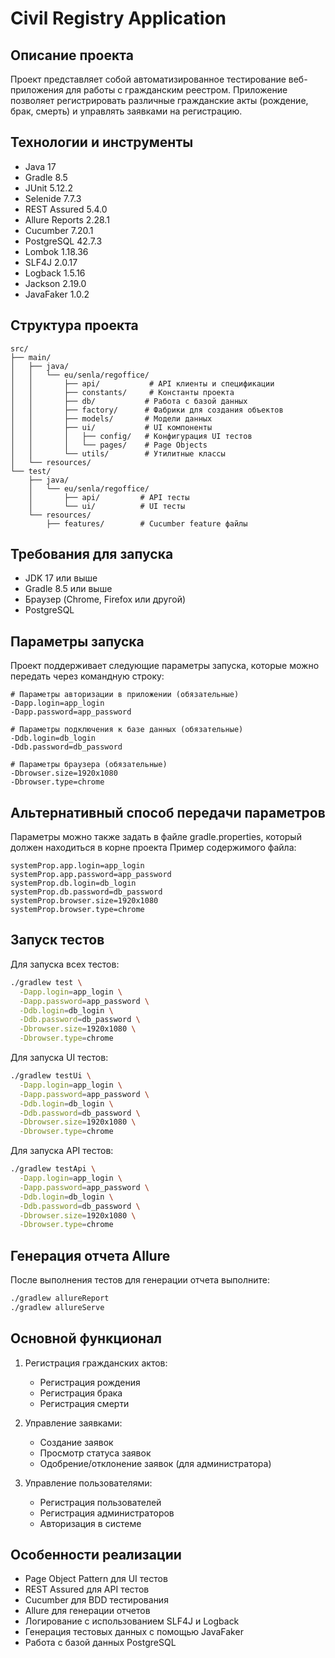 # Civil Registry Application

## Описание проекта
Проект представляет собой автоматизированное тестирование веб-приложения для работы с гражданским реестром. Приложение позволяет регистрировать различные гражданские акты (рождение, брак, смерть) и управлять заявками на регистрацию.

## Технологии и инструменты
- Java 17
- Gradle 8.5
- JUnit 5.12.2
- Selenide 7.7.3
- REST Assured 5.4.0
- Allure Reports 2.28.1
- Cucumber 7.20.1
- PostgreSQL 42.7.3
- Lombok 1.18.36
- SLF4J 2.0.17
- Logback 1.5.16
- Jackson 2.19.0
- JavaFaker 1.0.2

## Структура проекта
```
src/
├── main/
│   ├── java/
│   │   └── eu/senla/regoffice/
│   │       ├── api/           # API клиенты и спецификации
│   │       ├── constants/     # Константы проекта
│   │       ├── db/           # Работа с базой данных
│   │       ├── factory/      # Фабрики для создания объектов
│   │       ├── models/       # Модели данных
│   │       ├── ui/           # UI компоненты
│   │       │   ├── config/   # Конфигурация UI тестов
│   │       │   └── pages/    # Page Objects
│   │       └── utils/        # Утилитные классы
│   └── resources/
└── test/
    ├── java/
    │   └── eu/senla/regoffice/
    │       ├── api/         # API тесты
    │       └── ui/          # UI тесты
    └── resources/
        ├── features/        # Cucumber feature файлы
```

## Требования для запуска
- JDK 17 или выше
- Gradle 8.5 или выше
- Браузер (Chrome, Firefox или другой)
- PostgreSQL

## Параметры запуска
Проект поддерживает следующие параметры запуска, которые можно передать через командную строку:

```
# Параметры авторизации в приложении (обязательные)
-Dapp.login=app_login
-Dapp.password=app_password

# Параметры подключения к базе данных (обязательные)
-Ddb.login=db_login
-Ddb.password=db_password

# Параметры браузера (обязательные)
-Dbrowser.size=1920x1080
-Dbrowser.type=chrome
```

## Альтернативный способ передачи параметров
Параметры можно также задать в файле gradle.properties, который должен находиться в корне проекта
Пример содержимого файла:

```
systemProp.app.login=app_login
systemProp.app.password=app_password
systemProp.db.login=db_login
systemProp.db.password=db_password
systemProp.browser.size=1920x1080
systemProp.browser.type=chrome
```

## Запуск тестов
Для запуска всех тестов:
```bash
./gradlew test \
  -Dapp.login=app_login \
  -Dapp.password=app_password \
  -Ddb.login=db_login \
  -Ddb.password=db_password \
  -Dbrowser.size=1920x1080 \
  -Dbrowser.type=chrome
```

Для запуска UI тестов:
```bash
./gradlew testUi \
  -Dapp.login=app_login \
  -Dapp.password=app_password \
  -Ddb.login=db_login \
  -Ddb.password=db_password \
  -Dbrowser.size=1920x1080 \
  -Dbrowser.type=chrome
```

Для запуска API тестов:
```bash
./gradlew testApi \
  -Dapp.login=app_login \
  -Dapp.password=app_password \
  -Ddb.login=db_login \
  -Ddb.password=db_password \
  -Dbrowser.size=1920x1080 \
  -Dbrowser.type=chrome
```

## Генерация отчета Allure
После выполнения тестов для генерации отчета выполните:
```bash
./gradlew allureReport
./gradlew allureServe
```

## Основной функционал
1. Регистрация гражданских актов:
   - Регистрация рождения
   - Регистрация брака
   - Регистрация смерти

2. Управление заявками:
   - Создание заявок
   - Просмотр статуса заявок
   - Одобрение/отклонение заявок (для администратора)

3. Управление пользователями:
   - Регистрация пользователей
   - Регистрация администраторов
   - Авторизация в системе

## Особенности реализации
- Page Object Pattern для UI тестов
- REST Assured для API тестов
- Cucumber для BDD тестирования
- Allure для генерации отчетов
- Логирование с использованием SLF4J и Logback
- Генерация тестовых данных с помощью JavaFaker
- Работа с базой данных PostgreSQL
